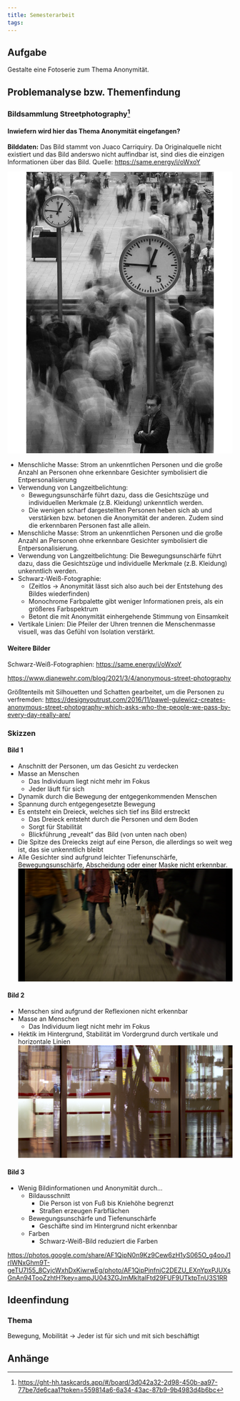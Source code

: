 ```yaml
---
title: Semesterarbeit
tags:
---
```


## Aufgabe

Gestalte eine Fotoserie zum Thema Anonymität.

## Problemanalyse bzw. Themenfindung

### Bildsammlung Streetphotography[^1]

#### Inwiefern wird hier das Thema Anonymität eingefangen?

**Bilddaten:**
Das Bild stammt von Juaco Carriquiry. Da Originalquelle nicht existiert und das Bild anderswo nicht auffindbar ist, sind dies die einzigen Informationen über das Bild.
Quelle: https://same.energy/i/oWxoY

![](./a5a3771e1166d1813760504ceef3790059000ba4.png)

- Menschliche Masse: Strom an unkenntlichen Personen und die große Anzahl an Personen ohne erkennbare Gesichter symbolisiert die Entpersonalisierung
- Verwendung von Langzeitbelichtung:
	- Bewegungsunschärfe führt dazu, dass die Gesichtszüge und individuellen Merkmale (z.B. Kleidung) unkenntlich werden.
	- Die wenigen scharf dargestellten Personen heben sich ab und verstärken bzw. betonen die Anonymität der anderen. Zudem sind die erkennbaren Personen fast alle allein.
- Menschliche Masse: Strom an unkenntlichen Personen und die große Anzahl an Personen ohne erkennbare Gesichter symbolisiert die Entpersonalisierung.
- Verwendung von Langzeitbelichtung: Die Bewegungsunschärfe führt dazu, dass die Gesichtszüge und individuelle Merkmale (z.B. Kleidung) unkenntlich werden.
- Schwarz-Weiß-Fotographie:
	- (Zeitlos → Anonymität lässt sich also auch bei der Entstehung des Bildes wiederfinden)
	- Monochrome Farbpalette gibt weniger Informationen preis, als ein größeres Farbspektrum
	- Betont die mit Anonymität einhergehende Stimmung von Einsamkeit
- Vertikale Linien: Die Pfeiler der Uhren trennen die Menschenmasse visuell, was das Gefühl von Isolation verstärkt.

#### Weitere Bilder

Schwarz-Weiß-Fotographien:
https://same.energy/i/oWxoY

https://www.dianewehr.com/blog/2021/3/4/anonymous-street-photography

Größtenteils mit Silhouetten und Schatten gearbeitet, um die Personen zu verfremden:
https://designyoutrust.com/2016/11/pawel-gulewicz-creates-anonymous-street-photography-which-asks-who-the-people-we-pass-by-every-day-really-are/

### Skizzen

#### Bild 1

- Anschnitt der Personen, um das Gesicht zu verdecken
- Masse an Menschen
	- Das Individuum liegt nicht mehr im Fokus
	- Jeder läuft für sich
- Dynamik durch die Bewegung der entgegenkommenden Menschen
- Spannung durch entgegengesetzte Bewegung
- Es entsteht ein Dreieck, welches sich tief ins Bild erstreckt
	- Das Dreieck entsteht durch die Personen und dem Boden
	- Sorgt für Stabilität
	- Blickführung „revealt” das Bild (von unten nach oben)
-  Die Spitze des Dreiecks zeigt auf eine Person, die allerdings so weit weg ist, das sie unkenntlich bleibt
- Alle Gesichter sind aufgrund leichter Tiefenunschärfe, Bewegungsunschärfe, Abscheidung oder einer Maske nicht erkennbar.
[![](./2024-02-11_google-photo_161118.jpg)](https://photos.google.com/share/AF1QipN0n9Kz9Cew6zH1yS065O_g4ooJ1rlWNxGhm9T-geTU7I55_8CyjcWxhDxKiwrwEg/photo/AF1QipNlWYugyFeDqJHrADu_zXPFuKXGq3DghkdEHyib?key=ampJU043ZGJmMkItalFtd29FUF9UTktpTnU3S1RR)

#### Bild 2

- Menschen sind aufgrund der Reflexionen nicht erkennbar
- Masse an Menschen
	- Das Individuum liegt nicht mehr im Fokus
- Hektik im Hintergrund, Stabilität im Vordergrund durch vertikale und horizontale Linien
[![](./2024-02-11_google-photo_162024.jpg)](https://photos.google.com/share/AF1QipN0n9Kz9Cew6zH1yS065O_g4ooJ1rlWNxGhm9T-geTU7I55_8CyjcWxhDxKiwrwEg/photo/AF1QipNlL7BbquVbAjNMKdqa9ftwXGGCExWPi5cfS11c?key=ampJU043ZGJmMkItalFtd29FUF9UTktpTnU3S1RR)

#### Bild 3

- Wenig Bildinformationen und Anonymität durch…
	- Bildausschnitt
		- Die Person ist von Fuß bis Kniehöhe begrenzt
		- Straßen erzeugen Farbflächen
	- Bewegungsunschärfe und Tiefenunschärfe
		- Geschäfte sind im Hintergrund nicht erkennbar
	- Farben
		- Schwarz-Weiß-Bild reduziert die Farben

https://photos.google.com/share/AF1QipN0n9Kz9Cew6zH1yS065O_g4ooJ1rlWNxGhm9T-geTU7I55_8CyjcWxhDxKiwrwEg/photo/AF1QipPjnfnjC2DEZU_EXnYpxPJUXsGnAn94TooZzhtH?key=ampJU043ZGJmMkItalFtd29FUF9UTktpTnU3S1RR

## Ideenfindung

### Thema

Bewegung, Mobilität → Jeder ist für sich und mit sich beschäftigt

## Anhänge

[^1]: https://ght-hh.taskcards.app/#/board/3d042a32-2d98-450b-aa97-77be7de6caa1?token=559814a6-6a34-43ac-87b9-9b4983d4b6bc